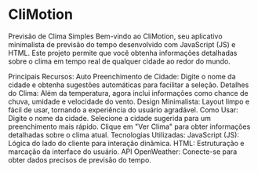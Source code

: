 # CliMotion
Previsão de Clima Simples
Bem-vindo ao CliMotion, seu aplicativo minimalista de previsão do tempo desenvolvido com JavaScript (JS) e HTML. Este projeto permite que você obtenha informações detalhadas sobre o clima em tempo real de qualquer cidade ao redor do mundo.

Principais Recursos:
Auto Preenchimento de Cidade: Digite o nome da cidade e obtenha sugestões automáticas para facilitar a seleção.
Detalhes do Clima: Além da temperatura, agora inclui informações como chance de chuva, umidade e velocidade do vento.
Design Minimalista: Layout limpo e fácil de usar, tornando a experiência do usuário agradável.
Como Usar:
Digite o nome da cidade.
Selecione a cidade sugerida para um preenchimento mais rápido.
Clique em "Ver Clima" para obter informações detalhadas sobre o clima atual.
Tecnologias Utilizadas:
JavaScript (JS): Lógica do lado do cliente para interação dinâmica.
HTML: Estruturação e marcação da interface do usuário.
API OpenWeather: Conecte-se para obter dados precisos de previsão do tempo.
